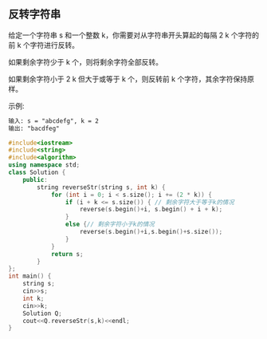 ## 反转字符串

给定一个字符串 s 和一个整数 k，你需要对从字符串开头算起的每隔 2 k 个字符的前 k 个字符进行反转。

如果剩余字符少于 k 个，则将剩余字符全部反转。

如果剩余字符小于 2 k 但大于或等于 k 个，则反转前 k 个字符，其余字符保持原样。

示例:

```markdown
输入: s = "abcdefg", k = 2
输出: "bacdfeg"
```

```c++
#include<iostream>
#include<string>
#include<algorithm>
using namespace std;
class Solution {
	public:
		string reverseStr(string s, int k) {
			for (int i = 0; i < s.size(); i += (2 * k)) {
				if (i + k <= s.size()) { // 剩余字符大于等于k的情况
					reverse(s.begin()+i, s.begin() + i + k);
				}
				else {// 剩余字符小于k的情况
					reverse(s.begin()+i,s.begin()+s.size());
				}
			}
			return s;
		}
};
int main() {
	string s;
	cin>>s;
	int k;
	cin>>k;
	Solution Q;
	cout<<Q.reverseStr(s,k)<<endl;
}
```


